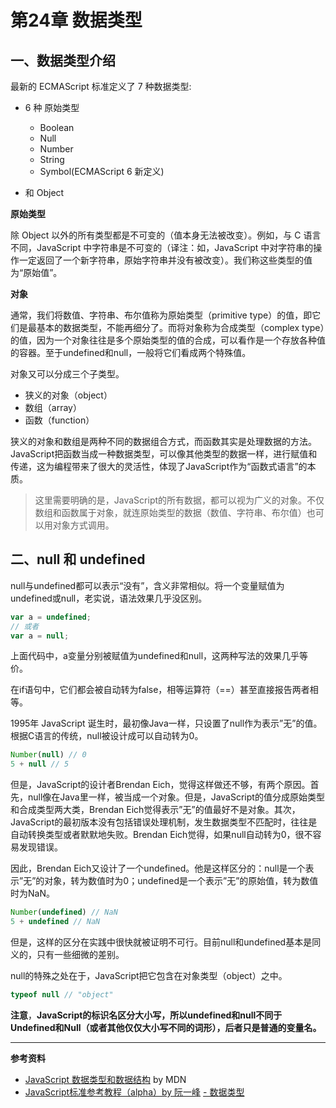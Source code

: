 # 第24章 数据类型

## 一、数据类型介绍

最新的 ECMAScript 标准定义了 7 种数据类型:

* 6 种 原始类型

  * Boolean
  * Null
  * Number
  * String
  * Symbol\(ECMAScript 6 新定义\)

* 和 Object

**原始类型**

除 Object 以外的所有类型都是不可变的（值本身无法被改变）。例如，与 C 语言不同，JavaScript 中字符串是不可变的（译注：如，JavaScript 中对字符串的操作一定返回了一个新字符串，原始字符串并没有被改变）。我们称这些类型的值为“原始值”。

**对象**

通常，我们将数值、字符串、布尔值称为原始类型（primitive type）的值，即它们是最基本的数据类型，不能再细分了。而将对象称为合成类型（complex type）的值，因为一个对象往往是多个原始类型的值的合成，可以看作是一个存放各种值的容器。至于undefined和null，一般将它们看成两个特殊值。

对象又可以分成三个子类型。

* 狭义的对象（object）
* 数组（array）
* 函数（function）

狭义的对象和数组是两种不同的数据组合方式，而函数其实是处理数据的方法。JavaScript把函数当成一种数据类型，可以像其他类型的数据一样，进行赋值和传递，这为编程带来了很大的灵活性，体现了JavaScript作为“函数式语言”的本质。

> 这里需要明确的是，JavaScript的所有数据，都可以视为广义的对象。不仅数组和函数属于对象，就连原始类型的数据（数值、字符串、布尔值）也可以用对象方式调用。

## 二、null 和 undefined

null与undefined都可以表示“没有”，含义非常相似。将一个变量赋值为undefined或null，老实说，语法效果几乎没区别。

```js
var a = undefined;
// 或者
var a = null;
```

上面代码中，a变量分别被赋值为undefined和null，这两种写法的效果几乎等价。

在if语句中，它们都会被自动转为false，相等运算符（==）甚至直接报告两者相等。

1995年 JavaScript 诞生时，最初像Java一样，只设置了null作为表示”无”的值。根据C语言的传统，null被设计成可以自动转为0。

```js
Number(null) // 0
5 + null // 5
```

但是，JavaScript的设计者Brendan Eich，觉得这样做还不够，有两个原因。首先，null像在Java里一样，被当成一个对象。但是，JavaScript的值分成原始类型和合成类型两大类，Brendan Eich觉得表示”无”的值最好不是对象。其次，JavaScript的最初版本没有包括错误处理机制，发生数据类型不匹配时，往往是自动转换类型或者默默地失败。Brendan Eich觉得，如果null自动转为0，很不容易发现错误。

因此，Brendan Eich又设计了一个undefined。他是这样区分的：null是一个表示”无”的对象，转为数值时为0；undefined是一个表示”无”的原始值，转为数值时为NaN。

```js
Number(undefined) // NaN
5 + undefined // NaN
```

但是，这样的区分在实践中很快就被证明不可行。目前null和undefined基本是同义的，只有一些细微的差别。

null的特殊之处在于，JavaScript把它包含在对象类型（object）之中。

```js
typeof null // "object"
```

**注意**，**JavaScript的标识名区分大小写，所以undefined和null不同于Undefined和Null（或者其他仅仅大小写不同的词形），后者只是普通的变量名。**

---

**参考资料**

* [JavaScript 数据类型和数据结构](https://developer.mozilla.org/zh-CN/docs/Web/JavaScript/Data_structures#对象) by MDN
* [JavaScript标准参考教程（alpha）by 阮一峰](http://javascript.ruanyifeng.com/grammar/types.html) [- 数据类型](http://javascript.ruanyifeng.com/grammar/types.html)




